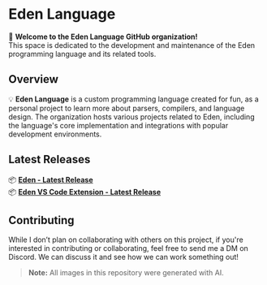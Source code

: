 # Eden Language

<!-- ![Eden Language](/Assets/EdenLogo.png) -->

🌱 **Welcome to the Eden Language GitHub organization!**  
This space is dedicated to the development and maintenance of the Eden programming language and its related tools.

## Overview

💡 **Eden Language** is a custom programming language created for fun, as a personal project to learn more about parsers, compilers, and language design. The organization hosts various projects related to Eden, including the language's core implementation and integrations with popular development environments.

## Latest Releases

📦 **[Eden - Latest Release](https://github.com/EdenLanguage/Eden/releases)**  
📦 **[Eden VS Code Extension - Latest Release](https://github.com/EdenLanguage/Eden-vs-code-extension/releases)**

## Contributing

While I don’t plan on collaborating with others on this project, if you're interested in contributing or collaborating, feel free to send me a DM on Discord. We can discuss it and see how we can work something out!

> **Note:** All images in this repository were generated with AI.
